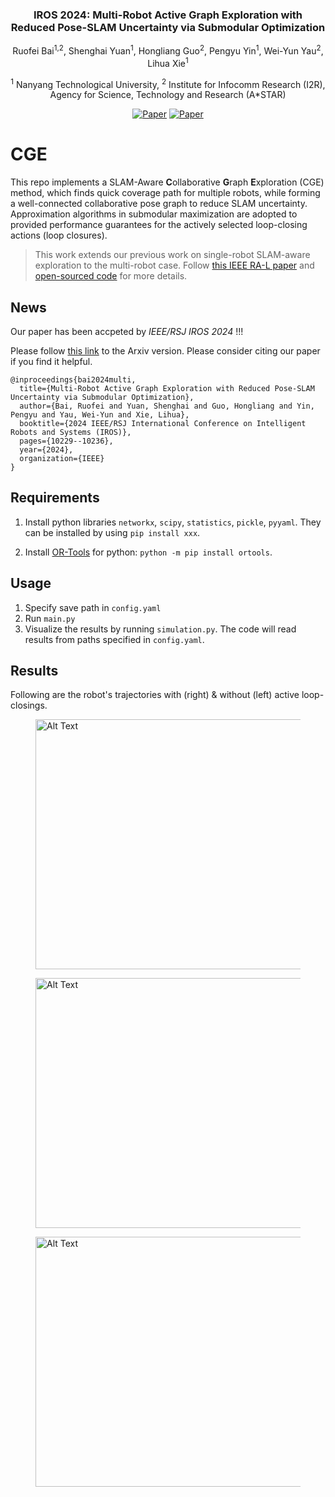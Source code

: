 <div align ="center">

<!-- <img src="./assets/logo.png" width="20%"> -->
<h3> IROS 2024: Multi-Robot Active Graph Exploration with Reduced Pose-SLAM Uncertainty via Submodular Optimization </h3>

Ruofei Bai<sup>1,2</sup>, Shenghai Yuan<sup>1</sup>, Hongliang Guo<sup>2</sup>, Pengyu Yin<sup>1</sup>, Wei-Yun Yau<sup>2</sup>, Lihua Xie<sup>1</sup>

<sup>1</sup> Nanyang Technological University,
<sup>2</sup> Institute for Infocomm Research (I2R), Agency for Science, Technology and Research (A*STAR)

<a href="https://ieeexplore.ieee.org/abstract/document/10802691"><img alt="Paper" src="https://img.shields.io/badge/Paper-IEEE%20Xplore-pink"/></a>
<a href="https://arxiv.org/abs/2407.01013"><img alt="Paper" src="https://img.shields.io/badge/Paper-arXiv-8A2BE2"/></a>
<!-- <a href='https://drive.google.com/drive/folders/1UmZ3vA1cOunB-2wgz8T1fJDebhb-gmax?usp=sharing'><img src='https://img.shields.io/badge/Dataset-UMAD-green' alt='Code&Datasets'></a>
<a href="https://www.youtube.com/watch?v=xORb4H-AyNw"><img alt="Video" src="https://img.shields.io/badge/Video-Youtube-red"/></a>
<a href="https://github.com/IMRL/UMAD/blob/main/Doc/UMAD-Poster.pdf"><img alt="Poster" src="https://img.shields.io/badge/Poster-blue"/></a> -->

</div>


# CGE

This repo implements a SLAM-Aware **C**ollaborative **G**raph **E**xploration (CGE) method, which finds quick coverage path for multiple robots, while forming a well-connected collaborative pose graph to reduce SLAM uncertainty.
Approximation algorithms in submodular maximization are adopted to provided performance guarantees for the actively selected loop-closing actions (loop closures).

> This work extends our previous work on single-robot SLAM-aware exploration to the multi-robot case. Follow [this IEEE RA-L paper](https://ieeexplore-ieee-org.remotexs.ntu.edu.sg/document/10577228) and [open-sourced code](https://github.com/bairuofei/Graph-Based_SLAM-Aware_Exploration) for more details.

## News

Our paper has been accpeted by *IEEE/RSJ IROS 2024* !!! 

Please follow [this link](https://arxiv.org/abs/2407.01013) to the Arxiv version. Please consider citing our paper if you find it helpful.
```
@inproceedings{bai2024multi,
  title={Multi-Robot Active Graph Exploration with Reduced Pose-SLAM Uncertainty via Submodular Optimization},
  author={Bai, Ruofei and Yuan, Shenghai and Guo, Hongliang and Yin, Pengyu and Yau, Wei-Yun and Xie, Lihua},
  booktitle={2024 IEEE/RSJ International Conference on Intelligent Robots and Systems (IROS)},
  pages={10229--10236},
  year={2024},
  organization={IEEE}
}
```


## Requirements

1. Install python libraries `networkx`, `scipy`, `statistics`, `pickle`, `pyyaml`. They can be installed by using `pip install xxx`.

2. Install [OR-Tools](https://developers.google.com/optimization/install) for python: `python -m pip install ortools`.

## Usage

1. Specify save path in `config.yaml`
2. Run `main.py`
3. Visualize the results by running `simulation.py`. The code will read results from paths specified in `config.yaml`.


## Results

Following are the robot's trajectories with (right) & without (left) active loop-closings.

<figure>
    <img src="./image/2robot.gif" alt="Alt Text" width="800" height="400">
    <!-- <figcaption style="text-align:center;">Active TSP-based Method</figcaption> -->
</figure>
</div>


<figure>
    <img src="./image/3robot.gif" alt="Alt Text" width="800" height="400">
    <!-- <figcaption style="text-align:center;">Active TSP-based Method</figcaption> -->
</figure>
</div>


<figure>
    <img src="./image/5robot.gif" alt="Alt Text" width="800" height="400">
    <!-- <figcaption style="text-align:center;">Active TSP-based Method</figcaption> -->
</figure>
</div>


